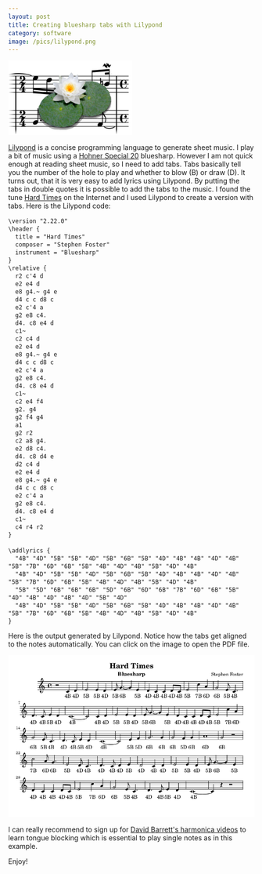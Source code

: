 ```yaml
---
layout: post
title: Creating bluesharp tabs with Lilypond
category: software
image: /pics/lilypond.png
---
```


<span class="center"><img src="/pics/lilypond.png" width="254"></span>

[Lilypond][1] is a concise programming language to generate sheet music.
I play a bit of music using a [Hohner Special 20][2] bluesharp.
However I am not quick enough at reading sheet music, so I need to add tabs.
Tabs basically tell you the number of the hole to play and whether to blow (B) or draw (D).
It turns out, that it is very easy to add lyrics using Lilypond.
By putting the tabs in double quotes it is possible to add the tabs to the music.
I found the tune [Hard Times][3] on the Internet and I used Lilypond to create a version with tabs.
Here is the Lilypond code:

```
\version "2.22.0"
\header {
  title = "Hard Times"
  composer = "Stephen Foster"
  instrument = "Bluesharp"
}
\relative {
  r2 c'4 d
  e2 e4 d
  e8 g4.~ g4 e
  d4 c c d8 c
  e2 c'4 a
  g2 e8 c4.
  d4. c8 e4 d
  c1~
  c2 c4 d
  e2 e4 d
  e8 g4.~ g4 e
  d4 c c d8 c
  e2 c'4 a
  g2 e8 c4.
  d4. c8 e4 d
  c1~
  c2 e4 f4
  g2. g4
  g2 f4 g4
  a1
  g2 r2
  c2 a8 g4.
  e2 d8 c4.
  d4. c8 d4 e
  d2 c4 d
  e2 e4 d
  e8 g4.~ g4 e
  d4 c c d8 c
  e2 c'4 a
  g2 e8 c4.
  d4. c8 e4 d
  c1~
  c4 r4 r2
}

\addlyrics {
  "4B" "4D" "5B" "5B" "4D" "5B" "6B" "5B" "4D" "4B" "4B" "4D" "4B" "5B" "7B" "6D" "6B" "5B" "4B" "4D" "4B" "5B" "4D" "4B"
  "4B" "4D" "5B" "5B" "4D" "5B" "6B" "5B" "4D" "4B" "4B" "4D" "4B" "5B" "7B" "6D" "6B" "5B" "4B" "4D" "4B" "5B" "4D" "4B"
  "5B" "5D" "6B" "6B" "6B" "5D" "6B" "6D" "6B" "7B" "6D" "6B" "5B" "4D" "4B" "4D" "4B" "4D" "5B" "4D"
  "4B" "4D" "5B" "5B" "4D" "5B" "6B" "5B" "4D" "4B" "4B" "4D" "4B" "5B" "7B" "6D" "6B" "5B" "4B" "4D" "4B" "5B" "4D" "4B"
}
```

Here is the output generated by Lilypond.
Notice how the tabs get aligned to the notes automatically.
You can click on the image to open the PDF file.

[![Hard Times music sheet](/pics/hardtimes.png)](/downloads/hardtimes.pdf)

I can really recommend to sign up for [David Barrett's harmonica videos][4] to learn tongue blocking which is essential to play single notes as in this example.

Enjoy!

[1]: http://lilypond.org/
[2]: https://www.hohner.de/en/instruments/harmonicas/diatonic/progressive/special-20
[3]: https://www.harmonicaacademy.com/categories/20080411_25
[4]: https://www.bluesharmonica.com/
